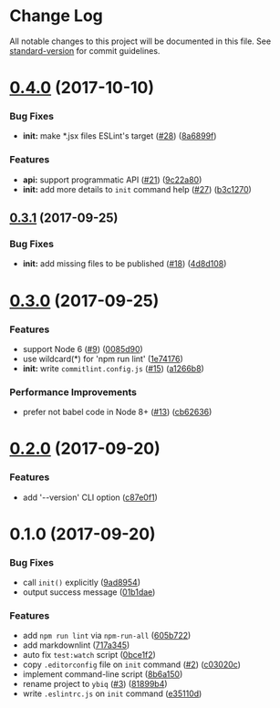 <!-- markdownlint-disable -->
# Change Log

All notable changes to this project will be documented in this file. See [standard-version](https://github.com/conventional-changelog/standard-version) for commit guidelines.

<a name="0.4.0"></a>
# [0.4.0](https://github.com/ybiquitous/ybiq/compare/v0.3.1...v0.4.0) (2017-10-10)


### Bug Fixes

* **init:** make *.jsx files ESLint's target ([#28](https://github.com/ybiquitous/ybiq/issues/28)) ([8a6899f](https://github.com/ybiquitous/ybiq/commit/8a6899f))


### Features

* **api:** support programmatic API ([#21](https://github.com/ybiquitous/ybiq/issues/21)) ([9c22a80](https://github.com/ybiquitous/ybiq/commit/9c22a80))
* **init:** add more details to `init` command help ([#27](https://github.com/ybiquitous/ybiq/issues/27)) ([b3c1270](https://github.com/ybiquitous/ybiq/commit/b3c1270))



<a name="0.3.1"></a>
## [0.3.1](https://github.com/ybiquitous/ybiq/compare/v0.3.0...v0.3.1) (2017-09-25)


### Bug Fixes

* **init:** add missing files to be published ([#18](https://github.com/ybiquitous/ybiq/issues/18)) ([4d8d108](https://github.com/ybiquitous/ybiq/commit/4d8d108))



<a name="0.3.0"></a>
# [0.3.0](https://github.com/ybiquitous/ybiq/compare/v0.2.0...v0.3.0) (2017-09-25)


### Features

* support Node 6 ([#9](https://github.com/ybiquitous/ybiq/issues/9)) ([0085d90](https://github.com/ybiquitous/ybiq/commit/0085d90))
* use wildcard(*) for 'npm run lint' ([1e74176](https://github.com/ybiquitous/ybiq/commit/1e74176))
* **init:** write `commitlint.config.js` ([#15](https://github.com/ybiquitous/ybiq/issues/15)) ([a1266b8](https://github.com/ybiquitous/ybiq/commit/a1266b8))


### Performance Improvements

* prefer not babel code in Node 8+ ([#13](https://github.com/ybiquitous/ybiq/issues/13)) ([cb62636](https://github.com/ybiquitous/ybiq/commit/cb62636))



<a name="0.2.0"></a>
# [0.2.0](https://github.com/ybiquitous/ybiq/compare/v0.1.0...v0.2.0) (2017-09-20)


### Features

* add '--version' CLI option ([c87e0f1](https://github.com/ybiquitous/ybiq/commit/c87e0f1))



<a name="0.1.0"></a>
# 0.1.0 (2017-09-20)


### Bug Fixes

* call `init()` explicitly ([9ad8954](https://github.com/ybiquitous/ybiq/commit/9ad8954))
* output success message ([01b1dae](https://github.com/ybiquitous/ybiq/commit/01b1dae))


### Features

* add `npm run lint` via `npm-run-all` ([605b722](https://github.com/ybiquitous/ybiq/commit/605b722))
* add markdownlint ([717a345](https://github.com/ybiquitous/ybiq/commit/717a345))
* auto fix `test:watch` script ([0bce1f2](https://github.com/ybiquitous/ybiq/commit/0bce1f2))
* copy `.editorconfig` file on `init` command ([#2](https://github.com/ybiquitous/ybiq/issues/2)) ([c03020c](https://github.com/ybiquitous/ybiq/commit/c03020c))
* implement command-line script ([8b6a150](https://github.com/ybiquitous/ybiq/commit/8b6a150))
* rename project to `ybiq` ([#3](https://github.com/ybiquitous/ybiq/issues/3)) ([81899b4](https://github.com/ybiquitous/ybiq/commit/81899b4))
* write `.eslintrc.js` on `init` command ([e35110d](https://github.com/ybiquitous/ybiq/commit/e35110d))
